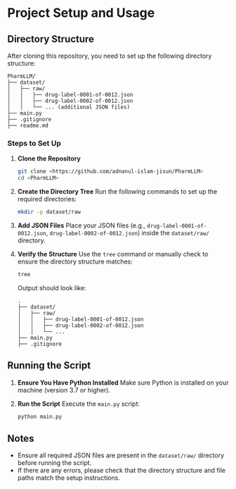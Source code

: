 # Project Setup and Usage

## Directory Structure
After cloning this repository, you need to set up the following directory structure:

```
PharmLLM/
├── dataset/
│   ├── raw/
│   │   ├── drug-label-0001-of-0012.json
│   │   ├── drug-label-0002-of-0012.json
│   │   └── ... (additional JSON files)
├── main.py
├── .gitignore
├── readme.md
```

### Steps to Set Up

1. **Clone the Repository**
   ```bash
   git clone <https://github.com/adnanul-islam-jisun/PharmLLM>
   cd <PharmLLM>
   ```

2. **Create the Directory Tree**
   Run the following commands to set up the required directories:
   ```bash
   mkdir -p dataset/raw
   ```

3. **Add JSON Files**
   Place your JSON files (e.g., `drug-label-0001-of-0012.json`, `drug-label-0002-of-0012.json`) inside the `dataset/raw/` directory.

4. **Verify the Structure**
   Use the `tree` command or manually check to ensure the directory structure matches:
   ```bash
   tree
   ```
   Output should look like:
   ```
   .
   ├── dataset/
   │   ├── raw/
   │   │   ├── drug-label-0001-of-0012.json
   │   │   ├── drug-label-0002-of-0012.json
   │   │   └── ...
   ├── main.py
   ├── .gitignore
   ```

## Running the Script

1. **Ensure You Have Python Installed**
   Make sure Python is installed on your machine (version 3.7 or higher).

2. **Run the Script**
   Execute the `main.py` script:
   ```bash
   python main.py
   ```

## Notes
- Ensure all required JSON files are present in the `dataset/raw/` directory before running the script.
- If there are any errors, please check that the directory structure and file paths match the setup instructions.

